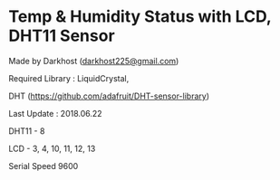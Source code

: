 # Temp & Humidity Status with LCD, DHT11 Sensor
Made by Darkhost (darkhost225@gmail.com)

Required Library : LiquidCrystal,

DHT (https://github.com/adafruit/DHT-sensor-library)

Last Update : 2018.06.22

DHT11 - 8

LCD - 3, 4, 10, 11, 12, 13

Serial Speed 9600 